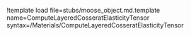 !template load file=stubs/moose_object.md.template name=ComputeLayeredCosseratElasticityTensor syntax=/Materials/ComputeLayeredCosseratElasticityTensor
